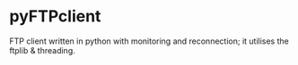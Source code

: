 pyFTPclient
===========

FTP client written in python with monitoring and reconnection; it utilises the ftplib & threading.

